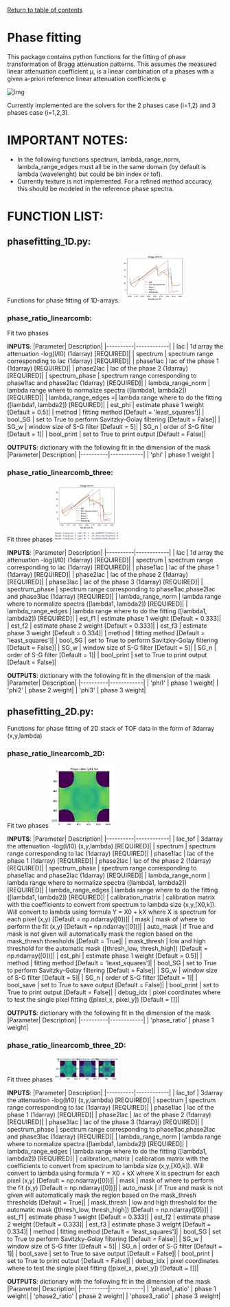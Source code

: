 [Return to table of contents](index.md)<br/>
# Phase fitting
This package contains python functions for the fitting of phase transformation of Bragg attenuation patterns.
This assumes the measured linear attenuation coefficient μ, is a linear combination of a phases with a given a-priori reference linear attenuation coefficients φ

![img](https://latex.codecogs.com/svg.latex?\mu%3D\sum_i%20f_i%20\phi_i)

Currently implemented are the solvers for the 2 phases case (i=1,2) and 3 phases case (i=1,2,3).

# IMPORTANT NOTES:

- In the following functions spectrum, lambda_range_norm, lambda_range_edges must all be in the same domain (by default is lambda (wavelenght) but could be bin index or tof).
- Currently texture is not implemented. For a refined method accuracy, this should be modeled in the reference phase spectra.

# FUNCTION LIST:

## phasefitting_1D.py: 
Functions for phase fitting of 1D-arrays.
<img width="150" alt="Edge sample" src="Figures/phasefitting_1D-phase_ratio_linearcomb_example.png"><br />

### phase_ratio_linearcomb: 
Fit two phases

__INPUTS__:
|Parameter| Description|
|----------|------------|
| lac | 1d array the attenuation -log(I/I0) (1darray) [REQUIRED]|
| spectrum | spectrum range corresponding to lac (1darray) [REQUIRED]|
| phase1lac | lac of the phase 1 (1darray) [REQUIRED]|
| phase2lac | lac of the phase 2 (1darray) [REQUIRED]|
| spectrum_phase | spectrum range corresponding to phase1lac and phase2lac (1darray) [REQUIRED]|
| lambda_range_norm | lambda range where to normalize spectra ([lambda1, lambda2]) [REQUIRED]|
| lambda_range_edges =| lambda range where to do the fitting ([lambda1, lambda2]) [REQUIRED]|
| est_phi | estimate phase 1 weight [Default = 0.5]|
| method | fitting method [Default = 'least_squares']|
| bool_SG | set to True to perform Savitzky-Golay filtering [Default = False]|
| SG_w | window size of S-G filter [Default = 5]|
| SG_n | order of S-G filter [Default = 1]|
| bool_print | set to True to print output [Default = False]|

__OUTPUTS__: dictionary with the following fit in the dimension of the mask
|Parameter| Description|
|----------|------------|
| 'phi' | phase 1 weight |

### phase_ratio_linearcomb_three: 
Fit three phases
<img width="150" alt="Edge sample" src="Figures/phasefitting_1D-phase_ratio_linearcomb_three_example.png"><br />

__INPUTS__:
|Parameter| Description|
|----------|------------|
| lac | 1d array the attenuation -log(I/I0) (1darray) [REQUIRED]|
| spectrum | spectrum range corresponding to lac (1darray) [REQUIRED]|
| phase1lac | lac of the phase 1 (1darray) [REQUIRED]|
| phase2lac | lac of the phase 2 (1darray) [REQUIRED]|
| phase3lac | lac of the phase 3 (1darray) [REQUIRED]|
| spectrum_phase | spectrum range corresponding to phase1lac,phase2lac and phase3lac (1darray) [REQUIRED]|
| lambda_range_norm | lambda range where to normalize spectra ([lambda1, lambda2]) [REQUIRED]|
| lambda_range_edges | lambda range where to do the fitting ([lambda1, lambda2]) [REQUIRED]|
| est_f1 | estimate phase 1 weight [Default = 0.333]|
| est_f2 | estimate phase 2 weight [Default = 0.333]|
| est_f3 | estimate phase 3 weight [Default = 0.334]|
| method | fitting method [Default = 'least_squares']|
| bool_SG | set to True to perform Savitzky-Golay filtering [Default = False]|
| SG_w | window size of S-G filter [Default = 5]|
| SG_n | order of S-G filter [Default = 1]|
| bool_print | set to True to print output [Default = False]|

__OUTPUTS__: dictionary with the following fit in the dimension of the mask
|Parameter| Description|
|----------|------------|
| 'phi1' | phase 1 weight|
| 'phi2' | phase 2 weight|
| 'phi3' | phase 3 weight|

## phasefitting_2D.py: 
Functions for phase fitting of 2D stack of TOF data in the form of 3darray (x,y,lambda)

### phase_ratio_linearcomb_2D: 
Fit two phases
<img width="150" alt="Edge sample" src="Figures/phasefitting_2D-phase_ratio_linearcomb_2D_example.png"><br />

__INPUTS__:
|Parameter| Description|
|----------|------------|
| lac_tof | 3darray the attenuation -log(I/I0) (x,y,lambda) [REQUIRED]|
| spectrum | spectrum range corresponding to lac (1darray) [REQUIRED]|
| phase1lac | lac of the phase 1 (1darray) [REQUIRED]|
| phase2lac | lac of the phase 2 (1darray) [REQUIRED]|
| spectrum_phase | spectrum range corresponding to phase1lac and phase2lac (1darray) [REQUIRED]|
| lambda_range_norm | lambda range where to normalize spectra ([lambda1, lambda2]) [REQUIRED]|
| lambda_range_edges | lambda range where to do the fitting ([lambda1, lambda2]) [REQUIRED]|
| calibration_matrix | calibration matrix with the coefficients to convert from spectrum to lambda size (x,y,[X0,k]). Will convert to lambda using formula Y = X0 + kX where X is spectrum for each pixel (x,y) [Default = np.ndarray([0])]|
| mask | mask of where to perform the fit (x,y) [Default = np.ndarray([0])]|
| auto_mask | if True and mask is not given will automatically mask the region based on the mask_thresh thresholds [Default = True]|
| mask_thresh | low and high threshold for the automatic mask ([thresh_low, thresh_high]) [Default = np.ndarray([0])]|
| est_phi | estimate phase 1 weight [Default = 0.5]|
| method | fitting method [Default = 'least_squares']|
| bool_SG | set to True to perform Savitzky-Golay filtering [Default = False]|
| SG_w | window size of S-G filter [Default = 5]|
| SG_n | order of S-G filter [Default = 1]|
| bool_save | set to True to save output [Default = False]|
| bool_print | set to True to print output [Default = False]|
| debug_idx | pixel coordinates where to test the single pixel fitting ([pixel_x, pixel_y]) [Default = []]|

__OUTPUTS__: dictionary with the following fit in the dimension of the mask
|Parameter| Description|
|----------|------------|
| 'phase_ratio' | phase 1 weight|

### phase_ratio_linearcomb_three_2D: 
Fit three phases
<img width="150" alt="Edge sample" src="Figures/phasefitting_2D-phase_ratio_linearcomb_three_2D_example.png"><br />

__INPUTS__:
|Parameter| Description|
|----------|------------|
| lac_tof | 3darray the attenuation -log(I/I0) (x,y,lambda) [REQUIRED]|
| spectrum | spectrum range corresponding to lac (1darray) [REQUIRED]|
| phase1lac | lac of the phase 1 (1darray) [REQUIRED]|
| phase2lac | lac of the phase 2 (1darray) [REQUIRED]|
| phase3lac | lac of the phase 3 (1darray) [REQUIRED]|
| spectrum_phase | spectrum range corresponding to phase1lac,phase2lac and phase3lac (1darray) [REQUIRED]|
| lambda_range_norm | lambda range where to normalize spectra ([lambda1, lambda2]) [REQUIRED]|
| lambda_range_edges | lambda range where to do the fitting ([lambda1, lambda2]) [REQUIRED]|
| calibration_matrix | calibration matrix with the coefficients to convert from spectrum to lambda size (x,y,[X0,k]). Will convert to lambda using formula Y = X0 + kX where X is spectrum for each pixel (x,y) [Default = np.ndarray([0])]|
| mask | mask of where to perform the fit (x,y) [Default = np.ndarray([0])]|
| auto_mask | if True and mask is not given will automatically mask the region based on the mask_thresh thresholds [Default = True]|
| mask_thresh | low and high threshold for the automatic mask ([thresh_low, thresh_high]) [Default = np.ndarray([0])]|
| est_f1 | estimate phase 1 weight [Default = 0.333]|
| est_f2 | estimate phase 2 weight [Default = 0.333]|
| est_f3 | estimate phase 3 weight [Default = 0.334]|
| method | fitting method [Default = 'least_squares']|
| bool_SG | set to True to perform Savitzky-Golay filtering [Default = False]|
| SG_w | window size of S-G filter [Default = 5]|
| SG_n | order of S-G filter [Default = 1]|
| bool_save | set to True to save output [Default = False]|
| bool_print | set to True to print output [Default = False]|
| debug_idx | pixel coordinates where to test the single pixel fitting ([pixel_x, pixel_y]) [Default = []]|


__OUTPUTS__: dictionary with the following fit in the dimension of the mask
|Parameter| Description|
|----------|------------|
| 'phase1_ratio' | phase 1 weight|
| 'phase2_ratio' | phase 2 weight|
| 'phase3_ratio' | phase 3 weight|
